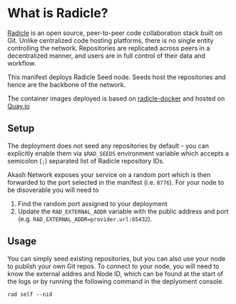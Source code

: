 # What is Radicle?

[Radicle](https://radicle.xyz/) is an open source, peer-to-peer code collaboration stack built on Git. Unlike centralized code hosting platforms, there is no single entity controlling the network. Repositories are replicated across peers in a decentralized manner, and users are in full control of their data and workflow.

This manifest deploys Radicle Seed node. Seeds host the repositories and hence are the backbone of the network.

The container images deployed is based on [radicle-docker](https://app.radicle.xyz/nodes/seed.radicle.garden/rad:zNd4qti1Jc69mCBQAdBeK3Avzy4R/tree/Dockerfile) and hosted on [Quay.io](https://quay.io/repository/vpavlin0/radicle-seed?tab=tags)

## Setup
The deployment does not seed any repositories by default - you can explicitly enable them via `$RAD_SEEDS` environment variable which accepts a semicolon (`;`) separated list of Radicle repository IDs.

Akash Network exposes your service on a random port which is then forwarded to the port selected in the manifest (i.e. `8776`). For your node to be disoverable you will need to

1. Find the random port assigned to your deployment
2. Update the `RAD_EXTERNAL_ADDR` variable with the public address and port (e.g. `RAD_EXTERNAL_ADDR=provider.url:65432`).

## Usage

You can simply seed existing repositories, but you can also use your node to publish your own Git repos. To connect to your node, you will need to know the external addres and Node ID, which can be found at the start of the logs or by running the following command in the deplyoment console.

```
rad self --nid
```